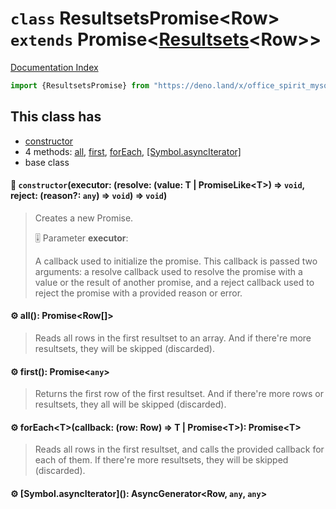 # `class` ResultsetsPromise\<Row> `extends` Promise\<[Resultsets](../class.Resultsets/README.md)\<Row>>

[Documentation Index](../README.md)

```ts
import {ResultsetsPromise} from "https://deno.land/x/office_spirit_mysql@v0.19.14/mod.ts"
```

## This class has

- [constructor](#-constructorexecutor-resolve-value-t--promiseliket--void-reject-reason-any--void--void)
- 4 methods:
[all](#-all-promiserow),
[first](#-first-promiseany),
[forEach](#-foreachtcallback-row-row--t--promiset-promiset),
[\[Symbol.asyncIterator\]](#-symbolasynciterator-asyncgeneratorrow-any-any)
- base class


#### 🔧 `constructor`(executor: (resolve: (value: T | PromiseLike\<T>) => `void`, reject: (reason?: `any`) => `void`) => `void`)

> Creates a new Promise.
> 
> 🎚️ Parameter **executor**:
> 
> A callback used to initialize the promise. This callback is passed two arguments:
> a resolve callback used to resolve the promise with a value or the result of another promise,
> and a reject callback used to reject the promise with a provided reason or error.



#### ⚙ all(): Promise\<Row\[]>

> Reads all rows in the first resultset to an array.
> And if there're more resultsets, they will be skipped (discarded).



#### ⚙ first(): Promise\<`any`>

> Returns the first row of the first resultset.
> And if there're more rows or resultsets, they all will be skipped (discarded).



#### ⚙ forEach\<T>(callback: (row: Row) => T | Promise\<T>): Promise\<T>

> Reads all rows in the first resultset, and calls the provided callback for each of them.
> If there're more resultsets, they will be skipped (discarded).



#### ⚙ \[Symbol.asyncIterator](): AsyncGenerator\<Row, `any`, `any`>



